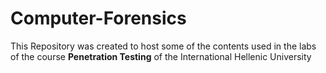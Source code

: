# Computer-Forensics
This Repository was created to host some of the contents used in the labs of the course **Penetration Testing** of the International Hellenic University
